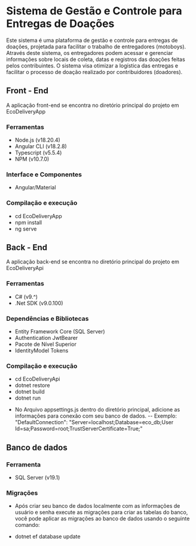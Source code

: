 # Sistema de Gestão e Controle para Entregas de Doações

Este sistema é uma plataforma de gestão e controle para entregas de doações, projetada para facilitar o trabalho de entregadores (motoboys). Através deste sistema, os entregadores podem acessar e gerenciar informações sobre locais de coleta, datas e registros das doações feitas pelos contribuintes. O sistema visa otimizar a logística das entregas e facilitar o processo de doação realizado por contribuidores (doadores).

## Front - End 
A aplicação front-end se encontra no diretório principal do projeto em EcoDeliveryApp
### Ferramentas
- Node.js (v18.20.4)
- Angular CLI (v18.2.8)
- Typescript (v5.5.4)
- NPM (v10.7.0)
### Interface e Componentes
- Angular/Material
### Compilação e execução
- cd EcoDeliveryApp
- npm install
- ng serve

## Back - End
A aplicação back-end se encontra no diretório principal do projeto em EcoDeliveryApi
  ### Ferramentas
  - C# (v9.^)
  - .Net SDK (v9.0.100)
  ### Dependências e Bibliotecas
  -  Entity Framework Core (SQL Server)
  -  Authentication JwtBearer
  - Pacote de Nível Superior
  - IdentityModel Tokens                                  
  ### Compilação e execução
  - cd EcoDeliveryApi
  - dotnet restore
  - dotnet build
  - dotnet run
* No Arquivo appsettings.js dentro do diretório principal, adicione as informações para conexão com seu banco de dados.
-- Exemplo:  "DefaultConnection": "Server=localhost;Database=eco_db;User Id=sa;Password=root;TrustServerCertificate=True;"

## Banco de dados
### Ferramenta
- SQL Server (v19.1)
### Migrações
* Após criar seu banco de dados localmente com as informações de usuário e senha execute as migrações para criar as tabelas do banco, você pode aplicar as migrações ao banco de dados usando o seguinte comando:
- dotnet ef database update



